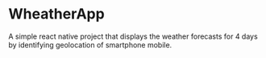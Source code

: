 # WheatherApp
A simple react native project that displays the weather forecasts for 4 days by identifying geolocation of smartphone mobile.
